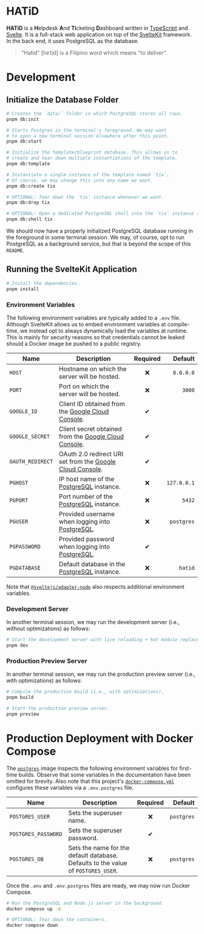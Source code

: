 # HATiD

**HATiD** is a **H**elpdesk **A**nd **Ti**cketing **D**ashboard written in [TypeScript] and [Svelte]. It is a full-stack web application on top of the [SvelteKit] framework. In the back end, it uses PostgreSQL as the database.

[TypeScript]: https://www.typescriptlang.org/
[Svelte]: https://svelte.dev/
[SvelteKit]: https://kit.svelte.dev/
[PostgreSQL]: https://www.postgresql.org/

> "Hatid" [hɐˈtid] is a Filipino word which means "to deliver".

# Development

## Initialize the Database Folder

```bash
# Creates the `data/` folder in which PostgreSQL stores all rows.
pnpm db:init

# Starts Postgres in the terminal's foreground. We may want
# to open a new terminal session elsewhere after this point.
pnpm db:start
```

```bash
# Initialize the template/blueprint database. This allows us to
# create and tear down multiple instantiations of the template.
pnpm db:template

# Instantiate a single instance of the template named `tix`.
# Of course, we may change this into any name we want.
pnpm db:create tix

# OPTIONAL: Tear down the `tix` instance whenever we want.
pnpm db:drop tix

# OPTIONAL: Open a dedicated PostgreSQL shell into the `tix` instance (usually for debugging purposes).
pnpm db:shell tix
```

We should now have a properly initialized PostgreSQL database running in the foreground in some terminal session. We may, of course, opt to run PostgreSQL as a background service, but that is beyond the scope of this `README`.

## Running the SvelteKit Application

```bash
# Install the dependencies.
pnpm install
```

### Environment Variables

The following environment variables are typically added to a `.env` file. Although SvelteKit allows us to embed environment variables at compile-time, we instead opt to always dynamically load the variables at runtime. This is mainly for security reasons so that credentials cannot be leaked should a Docker image be pushed to a public registry.

| **Name**         | **Description**                                             | **Required** | **Default** |
| ---------------- | ----------------------------------------------------------- | :----------: | ----------: |
| `HOST`           | Hostname on which the server will be hosted.                |   &#x274c;   |   `0.0.0.0` |
| `PORT`           | Port on which the server will be hosted.                    |   &#x274c;   |      `3000` |
| `GOOGLE_ID`      | Client ID obtained from the [Google Cloud Console].         |   &#x2714;   |             |
| `GOOGLE_SECRET`  | Client secret obtained from the [Google Cloud Console].     |   &#x2714;   |             |
| `OAUTH_REDIRECT` | OAuth 2.0 redirect URI set from the [Google Cloud Console]. |   &#x2714;   |             |
| `PGHOST`         | IP host name of the [PostgreSQL] instance.                  |   &#x274c;   | `127.0.0.1` |
| `PGPORT`         | Port number of the [PostgreSQL] instance.                   |   &#x274c;   |      `5432` |
| `PGUSER`         | Provided username when logging into [PostgreSQL].           |   &#x274c;   |  `postgres` |
| `PGPASSWORD`     | Provided password when logging into [PostgreSQL].           |   &#x2714;   |             |
| `PGDATABASE`     | Default database in the [PostgreSQL] instance.              |   &#x274c;   |     `hatid` |

Note that [`@sveltejs/adapter-node`] also respects additional environment variables.

[PostgreSQL]: https://www.postgresql.org/
[Google Cloud Console]: https://console.cloud.google.com/
[`@sveltejs/adapter-node`]: https://kit.svelte.dev/docs/adapter-node

### Development Server

In another terminal session, we may run the development server (i.e., without optimizations) as follows:

```bash
# Start the development server with live reloading + hot module replacement.
pnpm dev
```

### Production Preview Server

In another terminal session, we may run the production preview server (i.e., with optimizations) as follows:

```bash
# Compile the production build (i.e., with optimizations).
pnpm build

# Start the production preview server.
pnpm preview
```

# Production Deployment with Docker Compose

The [`postgres`][docker-postgres] image inspects the following environment variables for first-time builds. Observe that some variables in the documentation have been omitted for brevity. Also note that this project's [`docker-compose.yml`] configures these variables via a `.env.postgres` file.

[docker-postgres]: https://github.com/docker-library/docs/blob/9f75f251347c82b06483d47b14bcca79ad077fcd/postgres/README.md#environment-variables
[`docker-compose.yml`]: ./docker-compose.yml

| **Name**            | **Description**                                                                   | **Required** | **Default** |
| ------------------- | --------------------------------------------------------------------------------- | :----------: | ----------: |
| `POSTGRES_USER`     | Sets the superuser name.                                                          |   &#x274c;   |  `postgres` |
| `POSTGRES_PASSWORD` | Sets the superuser password.                                                      |   &#x2714;   |             |
| `POSTGRES_DB`       | Sets the name for the default database. Defaults to the value of `POSTGRES_USER`. |   &#x274c;   |  `postgres` |

Once the `.env` and `.env.postgres` files are ready, we may now run Docker Compose.

```bash
# Run the PostgreSQL and Node.js server in the background.
docker compose up -d

# OPTIONAL: Tear down the containers.
docker compose down
```

